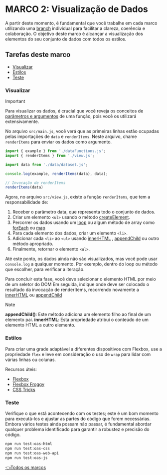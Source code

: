 # **MARCO 2:** Visualização de Dados

A partir deste momento, é fundamental que você
trabalhe em cada marco utilizando uma
[branch](https://www.atlassian.com/br/git/tutorials/comparing-workflows/feature-branch-workflow)
individual para facilitar a clareza, coerência e
colaboração. O objetivo deste marco é alcançar a visualização
dos elementos do seu conjunto de dados com todos os estilos.

## Tarefas deste marco

- [Visualizar](#visualizar)
- [Estilos](#estilos)
- [Teste](#teste)

### Visualizar

> [!IMPORTANT]
> Para visualizar os dados, é crucial que você reveja
> os conceitos de
> [parâmetros e argumentos](https://www.youtube.com/watch?v=5VVBrfWQ2Wk)
> de uma função, pois você os utilizará extensivamente.

No arquivo `src/main.js`, você verá que as primeiras linhas
estão ocupadas pelas importações de `data` e `renderItems`.
Neste arquivo, chame `renderItems` para enviar os dados
como argumento.

```js
import { example } from './dataFunctions.js';
import { renderItems } from './view.js';

import data from './data/dataset.js';

console.log(example, renderItems(data), data);

// Invocação de renderItems
renderItems(data)
```

Agora, no arquivo `src/view.js`, existe a função `renderItems`,
que tem a responsabilidade de:

1. Receber o parâmetro data, que representa todo o conjunto de dados.
2. Criar um elemento `<ul>` usando o método
[createElement](https://developer.mozilla.org/pt-BR/docs/Web/API/Document/createElement).
3. Percorrer os dados usando um
[loop](https://developer.mozilla.org/pt-BR/docs/Web/JavaScript/Guide/Loops_and_iteration)
ou algum método de array como
[forEach](https://developer.mozilla.org/pt-BR/docs/Web/JavaScript/Reference/Global_Objects/Array/forEach)
ou
[map](https://developer.mozilla.org/pt-BR/docs/Web/JavaScript/Reference/Global_Objects/Array/map)
4. Para cada elemento dos dados, criar um elemento `<li>`.
5. Adicionar cada `<li>` ao `<ul>` usando
[innerHTML](https://developer.mozilla.org/pt-BR/docs/Web/API/Element/innerHTML) ,
[appendChild](https://developer.mozilla.org/pt-BR/docs/Web/API/Node/appendChild)
ou outro método apropriado.
6. Finalmente, retornar o elemento `<ul>`.

Até este ponto, os dados ainda não são visualizados, mas você pode usar
`console.log` a qualquer momento. Por exemplo, dentro do loop ou método que
escolher, para verificar a iteração.

Para concluir esta fase, você deve selecionar o elemento HTML por meio de um
seletor do DOM
Em seguida, indique onde deve ser colocado o resultado da invocação de
renderItems, recorrendo novamente a
[innerHTML](https://developer.mozilla.org/pt-BR/docs/Web/API/Element/innerHTML) ou
[appendChild](https://developer.mozilla.org/es/docs/Web/API/Node/appendChild)

> [!NOTE]
> **appendChild()**: Este método adiciona um elemento filho ao final
> de um elemento pai.
> **innerHTML**: Esta propriedade atribui o conteúdo de um elemento
> HTML a outro elemento.

### Estilos

Para criar uma grade adaptável a diferentes dispositivos
com Flexbox, use a propriedade `flex` e leve em consideração o uso
de `wrap` para lidar com várias linhas ou colunas.

Recursos úteis:

- [Flexbox](https://curriculum.laboratoria.la/es/topics/css/css/flexbox)
- [Flexbox Froggy](https://flexboxfroggy.com/#es)
- [CSS Tricks](https://css-tricks.com/snippets/css/a-guide-to-flexbox/)

### Teste

Verifique o que está acontecendo com os testes;
este é um bom momento para executá-los e ajustar
as partes do código que forem necessárias. Embora
vários testes ainda possam não passar, é
fundamental abordar qualquer problema identificado
para garantir a robustez e precisão do código.

``` sh
npm run test:oas-html
npm run test:oas-css
npm run test:oas-web-api
npm run test:oas-js
```

[👈Todos os marcos](../README.pt.md#6-marcos)
